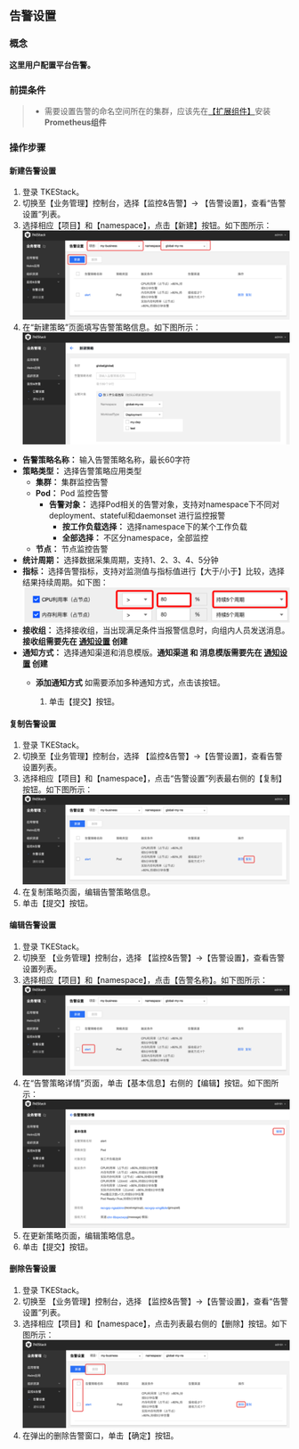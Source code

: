 ## 告警设置
### 概念
**这里用户配置平台告警。**

### 前提条件

>- 需要设置告警的命名空间所在的集群，应该先在[【扩展组件】](../../platform/extender.md)安装**Prometheus组件**

### 操作步骤
#### 新建告警设置
  1. 登录 TKEStack。
  2. 切换至【业务管理】控制台，选择【监控&告警】-> 【告警设置】，查看“告警设置”列表。
  3. 选择相应【项目】和【namespace】，点击【新建】按钮。如下图所示：
      ![新建告警](https://github.com/tkestack/tke/blob/master/docs/images/新建告警.png?raw=true)
4. 在“新建策略”页面填写告警策略信息。如下图所示：
   ![新建告警策略](https://github.com/tkestack/tke/blob/master/docs/images/新建告警策略-1.png?raw=true)

+ **告警策略名称：** 输入告警策略名称，最长60字符
+ **策略类型：** 选择告警策略应用类型
  + **集群：** 集群监控告警
  + **Pod：** Pod 监控告警
    + **告警对象：** 选择Pod相关的告警对象，支持对namespace下不同对deployment、stateful和daemonset 进行监控报警
      + **按工作负载选择：** 选择namespace下的某个工作负载
      + **全部选择：** 不区分namespace，全部监控
  + **节点：** 节点监控告警
+ **统计周期：** 选择数据采集周期，支持1、2、3、4、5分钟
+ **指标：** 选择告警指标，支持对监测值与指标值进行【大于/小于】比较，选择结果持续周期。如下图：
  ![指标设置](https://github.com/tkestack/tke/blob/master/docs/images/指标设置.png?raw=true)
+ **接收组：** 选择接收组，当出现满足条件当报警信息时，向组内人员发送消息。**接收组需要先在 [通知设置](#通知设置) 创建**
+ **通知方式：** 选择通知渠道和消息模版。**通知渠道 和 消息模版需要先在 [通知设置](#通知设置) 创建**
  + **添加通知方式** 如需要添加多种通知方式，点击该按钮。

    1. 单击【提交】按钮。

#### 复制告警设置
  1. 登录 TKEStack。
  2. 切换至【业务管理】控制台，选择 【监控&告警】->【告警设置】，查看告警设置列表。
  3. 选择相应【项目】和【namespace】，点击“告警设置”列表最右侧的【复制】按钮。如下图所示：
      ![告警复制按钮](https://github.com/tkestack/tke/blob/master/docs/images/告警复制按钮-1.png?raw=true)  
  4. 在复制策略页面，编辑告警策略信息。
  5. 单击【提交】按钮。
#### 编辑告警设置
  1. 登录 TKEStack。
  2. 切换至 【业务管理】控制台，选择 【监控&告警】->【告警设置】，查看告警设置列表。
  3. 选择相应【项目】和【namespace】，点击【告警名称】。如下图所示：
      ![告警名称](https://github.com/tkestack/tke/blob/master/docs/images/告警名称-1.png?raw=true)
  4. 在“告警策略详情”页面，单击【基本信息】右侧的【编辑】按钮。如下图所示：
      ![告警编辑](https://github.com/tkestack/tke/blob/master/docs/images/告警编辑-1.png?raw=true)
  5. 在更新策略页面，编辑策略信息。
  6. 单击【提交】按钮。
#### 删除告警设置
  1. 登录 TKEStack。
  2. 切换至 【业务管理】控制台，选择 【监控&告警】->【告警设置】，查看“告警设置”列表。
  3. 选择相应【项目】和【namespace】，点击列表最右侧的【删除】按钮。如下图所示：
      ![告警删除](https://github.com/tkestack/tke/blob/master/docs/images/告警删除-1.png?raw=true)
  4. 在弹出的删除告警窗口，单击【确定】按钮。